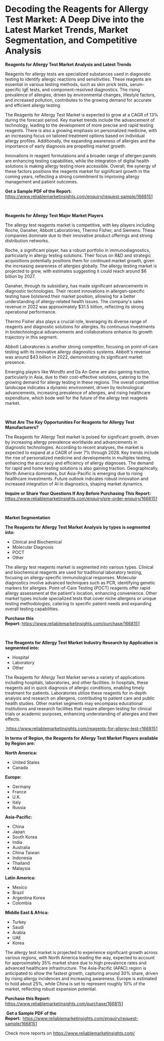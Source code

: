 <p><h1>Decoding the Reagents for Allergy Test Market: A Deep Dive into the Latest Market Trends, Market Segmentation, and Competitive Analysis</h1></p><p><strong>Reagents for Allergy Test Market Analysis and Latest Trends</strong></p>
<p><p>Reagents for allergy tests are specialized substances used in diagnostic testing to identify allergic reactions and sensitivities. These reagents are essential in various testing methods, such as skin prick tests, serum-specific IgE tests, and component-resolved diagnostics. The rising prevalence of allergies, driven by environmental changes, lifestyle factors, and increased pollution, contributes to the growing demand for accurate and efficient allergy testing.</p><p>The Reagents for Allergy Test Market is expected to grow at a CAGR of 13% during the forecast period. Key market trends include the advancement of technology, leading to the development of more precise and rapid testing reagents. There is also a growing emphasis on personalized medicine, with an increasing focus on tailored treatment options based on individual allergy profiles. Additionally, the expanding awareness of allergies and the importance of early diagnosis are propelling market growth.</p><p>Innovations in reagent formulations and a broader range of allergen panels are enhancing testing capabilities, while the integration of digital health solutions is making allergy testing more accessible. Overall, the synergy of these factors positions the reagents market for significant growth in the coming years, reflecting a strong commitment to improving allergy management and patient outcomes.</p></p>
<p><strong>Get a Sample PDF of the Report:&nbsp;</strong> <a href="https://www.reliablemarketinsights.com/enquiry/request-sample/1668151?utm_campaign=2441&utm_medium=2&utm_source=Github&utm_content=ia&utm_term=08032025&utm_id=reagents-for-allergy-test">https://www.reliablemarketinsights.com/enquiry/request-sample/1668151</a></p>
<p>&nbsp;</p>
<p><strong>Reagents for Allergy Test Major Market Players</strong></p>
<p><p>The allergy test reagents market is competitive, with key players including Roche, Danaher, Abbott Laboratories, Thermo Fisher, and Siemens. These companies dominate due to their innovative product offerings and strong distribution networks.</p><p>Roche, a significant player, has a robust portfolio in immunodiagnostics, particularly in allergy testing solutions. Their focus on R&D and strategic acquisitions potentially positions them for continued market growth, given the increasing awareness of allergies globally. The allergy testing market is projected to grow, with estimates suggesting it could reach around $6 billion by 2027.</p><p>Danaher, through its subsidiary, has made significant advancements in diagnostic technologies. Their recent innovations in allergen-specific testing have bolstered their market position, allowing for a better understanding of allergy-related health issues. The company's sales revenue in 2022 was approximately $31.5 billion, reflecting its strong operational performance.</p><p>Thermo Fisher also plays a crucial role, leveraging its diverse range of reagents and diagnostic solutions for allergies. Its continuous investments in biotechnological advancements and collaborations enhance its growth trajectory in this segment.</p><p>Abbott Laboratories is another strong competitor, focusing on point-of-care testing with its innovative allergy diagnostics systems. Abbott's revenue was around $43 billion in 2022, demonstrating its significant market presence.</p><p>Emerging players like Wondfo and Da An Gene are also gaining traction, particularly in Asia, due to their cost-effective solutions, catering to the growing demand for allergy testing in these regions. The overall competitive landscape indicates a dynamic environment, driven by technological advancements, increasing prevalence of allergies, and rising healthcare expenditure, which bode well for the future of the allergy test reagents market.</p></p>
<p>&nbsp;</p>
<p><strong>What Are The Key Opportunities For Reagents for Allergy Test Manufacturers?</strong></p>
<p><p>The Reagents for Allergy Test market is poised for significant growth, driven by increasing allergy prevalence worldwide and advancements in diagnostic technologies. According to recent analyses, the market is expected to expand at a CAGR of over 7% through 2028. Key trends include the rise of personalized medicine and developments in multiplex testing, enhancing the accuracy and efficiency of allergy diagnoses. The demand for rapid and home testing solutions is also gaining traction. Geographically, North America dominates, but Asia-Pacific is emerging due to rising healthcare investments. Future outlook indicates robust innovation and increased integration of AI in diagnostics, shaping market dynamics.</p></p>
<p><strong>Inquire or Share Your Questions If Any Before Purchasing This Report:</strong> <a href="https://www.reliablemarketinsights.com/enquiry/pre-order-enquiry/1668151?utm_campaign=2441&utm_medium=2&utm_source=Github&utm_content=ia&utm_term=08032025&utm_id=reagents-for-allergy-test">https://www.reliablemarketinsights.com/enquiry/pre-order-enquiry/1668151</a></p>
<p>&nbsp;</p>
<p><strong>Market Segmentation</strong></p>
<p><strong>The Reagents for Allergy Test Market Analysis by types is segmented into:</strong></p>
<p><ul><li>Clinical and Biochemical</li><li>Molecular Diagnosis</li><li>POCT</li><li>Other</li></ul></p>
<p><p>The allergy test reagents market is segmented into various types. Clinical and biochemical reagents are used for traditional laboratory testing, focusing on allergy-specific immunological responses. Molecular diagnostics involve advanced techniques such as PCR, identifying genetic markers for allergies. Point-of-Care Testing (POCT) reagents offer rapid allergy assessment at the patient's location, enhancing convenience. Other market types include specialized tests that cover niche allergens or unique testing methodologies, catering to specific patient needs and expanding overall testing capabilities.</p></p>
<p><strong>Purchase this Report:&nbsp;</strong><a href="https://www.reliablemarketinsights.com/purchase/1668151?utm_campaign=2441&utm_medium=2&utm_source=Github&utm_content=ia&utm_term=08032025&utm_id=reagents-for-allergy-test">https://www.reliablemarketinsights.com/purchase/1668151</a></p>
<p>&nbsp;</p>
<p><strong>The Reagents for Allergy Test Market Industry Research by Application is segmented into:</strong></p>
<p><ul><li>Hospital</li><li>Laboratory</li><li>Other</li></ul></p>
<p><p>The Reagents for Allergy Test Market serves a variety of applications including hospitals, laboratories, and other facilities. In hospitals, these reagents aid in quick diagnosis of allergic conditions, enabling timely treatment for patients. Laboratories utilize these reagents for in-depth analysis and research on allergens, contributing to patient care and public health studies. Other market segments may encompass educational institutions and research facilities that require allergen testing for clinical trials or academic purposes, enhancing understanding of allergies and their effects.</p></p>
<p><a href="https://www.reliablemarketinsights.com/reagents-for-allergy-test-r1668151?utm_campaign=2441&utm_medium=2&utm_source=Github&utm_content=ia&utm_term=08032025&utm_id=reagents-for-allergy-test">&nbsp;https://www.reliablemarketinsights.com/reagents-for-allergy-test-r1668151</a></p>
<p><strong>In terms of Region, the Reagents for Allergy Test Market Players available by Region are:</strong></p>
<p>
    <p> <strong> North America: </strong>
        <ul>
            <li>United States</li>
            <li>Canada</li>
        </ul>
        </p> 
    <p> <strong> Europe: </strong>
        <ul>
            <li>Germany</li>
            <li>France</li>
            <li>U.K.</li>
            <li>Italy</li>
            <li>Russia</li>
        </ul>
        </p> 
    <p> <strong> Asia-Pacific: </strong>
        <ul>
            <li>China</li>
            <li>Japan</li>
            <li>South Korea</li>
            <li>India</li>
            <li>Australia</li>
            <li>China Taiwan</li>
            <li>Indonesia</li>
            <li>Thailand</li>
            <li>Malaysia</li>
        </ul>
        </p> 
    <p> <strong> Latin America: </strong>
        <ul>
            <li>Mexico</li>
            <li>Brazil</li>
            <li>Argentina Korea</li>
            <li>Colombia</li>
        </ul>
        </p> 
    <p> <strong> Middle East & Africa: </strong>
        <ul>
            <li>Turkey</li>
            <li>Saudi</li>
            <li>Arabia</li>
            <li>UAE</li>
            <li>Korea</li>
        </ul>
    </p>
    </p>
<p><p>The allergy test market is projected to experience significant growth across various regions, with North America leading the way, expected to account for approximately 35% market share due to high prevalence rates and advanced healthcare infrastructure. The Asia-Pacific (APAC) region is anticipated to show the fastest growth, capturing around 30% share, driven by rising allergy incidences and increasing awareness. Europe is estimated to hold about 25%, while China is set to represent roughly 10% of the market, reflecting robust expansion potential.</p></p>
<p><strong>Purchase this Report: </strong><a href="https://www.reliablemarketinsights.com/purchase/1668151?utm_campaign=2441&utm_medium=2&utm_source=Github&utm_content=ia&utm_term=08032025&utm_id=reagents-for-allergy-test">https://www.reliablemarketinsights.com/purchase/1668151</a></p>
<p>&nbsp;<strong>Get a Sample PDF of the Report:&nbsp;&nbsp;</strong><a href="https://www.reliablemarketinsights.com/enquiry/request-sample/1668151?utm_campaign=2441&utm_medium=2&utm_source=Github&utm_content=ia&utm_term=08032025&utm_id=reagents-for-allergy-test">https://www.reliablemarketinsights.com/enquiry/request-sample/1668151</a></p>
<p><strong></strong></p>
<p>Check more reports on <a href="https://www.reliablemarketinsights.com/?utm_campaign=2441&utm_medium=2&utm_source=Github&utm_content=ia&utm_term=08032025&utm_id=reagents-for-allergy-test">https://www.reliablemarketinsights.com/</a></p>